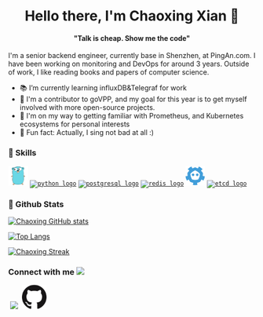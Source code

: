 <p>
  <h1 align="center"><b>Hello there, I'm Chaoxing Xian 👋</b></h1>
</p>

<p>
  <h4 align="center"><b>"Talk is cheap. Show me the code"</b></h4>
</p>

<!--Introduction -->
I'm a senior backend engineer, currently base in Shenzhen, at PingAn.com.
I have been working on monitoring and DevOps for around 3 years. Outside of work, I like reading
books and papers of computer science.

- 📚 I’m currently learning influxDB&Telegraf for work
- 🐝 I'm a contributor to goVPP, and my goal for this year is to get myself involved with more open-source projects.
- 🌱 I'm on my way to getting familiar with Prometheus, and Kubernetes ecosystems for personal interests
- 🍰 Fun fact: Actually, I sing not bad at all :)

### 🧰 Skills
<code><a href="https://go.dev/"><img height="40" src="https://raw.githubusercontent.com/devicons/devicon/master/icons/go/go-original.svg" alt="golang logo" /></a></code>
<code><a href="https://python.io/"><img height="40" src="https://raw.githubusercontent.com/rahulbanerjee26/githubAboutMeGenerator/main/icons/python.svg" alt="python logo" /></a></code>
<code><a href="https://www.postgresql.org"><img height="40" src="https://cdn.freebiesupply.com/logos/large/2x/postgresql-logo-png-transparent.png" alt="postgresql logo" /></a></code>
<code><a href="https://redis.io/"><img height="40" src="https://cdn.worldvectorlogo.com/logos/redis.svg" alt="redis logo" /></a></code>
<code><a href="https://etcd.io/"><img height="40" src="https://raw.githubusercontent.com/cncf/artwork/master/projects/etcd/icon/color/etcd-icon-color.png" alt="etcd logo" /></a></code>
<code><a href="https://www.influxdata.com/time-series-platform/telegraf/"><img height="40" src="https://th.bing.com/th/id/OIP.04fDO8VWqvIOYEm7VtiZawAAAA?pid=ImgDet&rs=1" alt="etcd logo" /></a></code>


### 🔭 Github Stats

[![Chaoxing GitHub stats](https://github-readme-stats.vercel.app/api?username=xcxinng&show_icons=true&theme=dark)](https://github.com/xcxinng)

[![Top Langs](https://github-readme-stats.vercel.app/api/top-langs/?username=xcxinng&hide=html&show_icons=true&theme=dark)](https://github.com/xcxinng)

[![Chaoxing Streak](https://github-readme-streak-stats.herokuapp.com/?user=xcxinng&theme=dark&show_icons=true&hide=html)](https://github.com/xcxinng)
<h3> Connect with me <img src='https://raw.githubusercontent.com/ShahriarShafin/ShahriarShafin/main/Assets/handshake.gif' width="100px"> </h3>

<p align="">
&nbsp;<a href="xbob75969@gmail.com" target="_blank" rel="noopener noreferrer"><img src="https://img.icons8.com/plasticine/100/000000/gmail.png"  width="50" /></a>
&nbsp;<a href="https://github.com/xcxinng" target="_blank" rel="noopener noreferrer"><img src="https://raw.githubusercontent.com/github/explore/78df643247d429f6cc873026c0622819ad797942/topics/github/github.png"  width="50" /></a>
</p>
